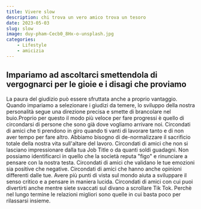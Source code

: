```yaml
---
title: Vivere slow
description: chi trova un vero amico trova un tesoro
date: 2023-05-03
slug: slow
image: duy-pham-Cecb0_8Hx-o-unsplash.jpg
categories:
    - Lifestyle
    - amicizia
---
```


## Impariamo ad ascoltarci smettendola di vergognarci per le gioie e i disagi che proviamo

La paura del giudizio può essere sfruttata anche a proprio vantaggio. 
Quando impariamo a selezionare i giudizi da temere, lo sviluppo della nostra personalità segue una direzione precisa e smette di brancolare nel buio.Proprio per questo il modo più veloce per fare progressi è quello di circondarsi di persone che sono già dove vogliamo arrivare noi. 
Circondati di amici che ti prendono in giro quando ti vanti di lavorare tanto e di non aver tempo per fare altro.
Abbiamo bisogno di de-normalizzare il sacrificio totale della nostra vita sull'altare del lavoro. Circondati di amici che non si lasciano impressionare dalla tua Job Title o da quanti soldi guadagni. Non possiamo identificarci in quello che la società reputa "figo" e rinunciare a pensare con la nostra testa. Circondati di amici che validano le tue emozioni sia positive che negative. Circondati di amici che hanno anche opinioni differenti dalle tue. Avere più punti di vista sul mondo aiuta a sviluppare il senso critico e a pensare in maniera lucida. Circondati di amici con cui puoi divertirti anche mentre siete svaccati sul divano a scrollare Tik Tok. Perchè nel lungo termine le relazioni migliori sono quelle in cui basta poco per rilassarsi insieme.

